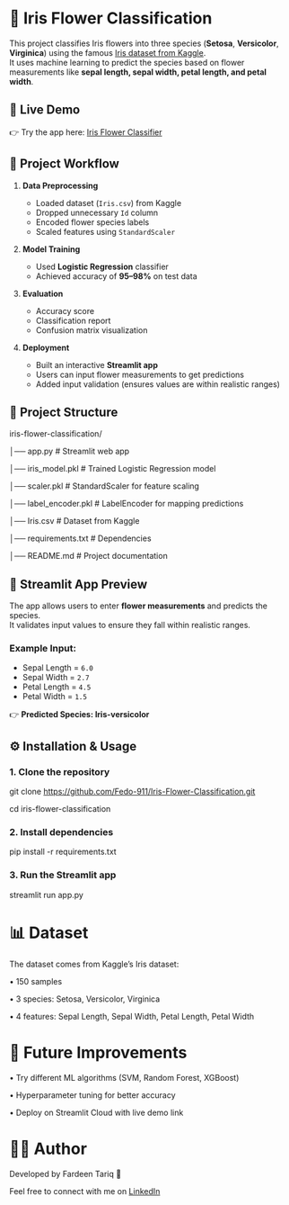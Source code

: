 # 🌸 Iris Flower Classification

This project classifies Iris flowers into three species (**Setosa**, **Versicolor**, **Virginica**) using the famous [Iris dataset from Kaggle](https://www.kaggle.com/datasets/uciml/iris).  
It uses machine learning to predict the species based on flower measurements like **sepal length, sepal width, petal length, and petal width**.



## 🚀 Live Demo
👉 Try the app here: [Iris Flower Classifier](https://iris-flower-classification-fardeen.streamlit.app/)


## 🚀 Project Workflow
1. **Data Preprocessing**
   - Loaded dataset (`Iris.csv`) from Kaggle
   - Dropped unnecessary `Id` column
   - Encoded flower species labels
   - Scaled features using `StandardScaler`

2. **Model Training**
   - Used **Logistic Regression** classifier
   - Achieved accuracy of **95–98%** on test data

3. **Evaluation**
   - Accuracy score
   - Classification report
   - Confusion matrix visualization

4. **Deployment**
   - Built an interactive **Streamlit app**
   - Users can input flower measurements to get predictions
   - Added input validation (ensures values are within realistic ranges)



## 📂 Project Structure

iris-flower-classification/

│── app.py # Streamlit web app

│── iris_model.pkl # Trained Logistic Regression model

│── scaler.pkl # StandardScaler for feature scaling

│── label_encoder.pkl # LabelEncoder for mapping predictions

│── Iris.csv # Dataset from Kaggle

│── requirements.txt # Dependencies

│── README.md # Project documentation




## 🌸 Streamlit App Preview
The app allows users to enter **flower measurements** and predicts the species.  
It validates input values to ensure they fall within realistic ranges.

### Example Input:
- Sepal Length = `6.0`  
- Sepal Width = `2.7`  
- Petal Length = `4.5`  
- Petal Width = `1.5`  

👉 **Predicted Species: Iris-versicolor**



## ⚙️ Installation & Usage

### 1. Clone the repository

git clone https://github.com/Fedo-911/Iris-Flower-Classification.git

cd iris-flower-classification

### 2. Install dependencies
pip install -r requirements.txt

### 3. Run the Streamlit app
streamlit run app.py

# 📊 Dataset

The dataset comes from Kaggle’s Iris dataset:

• 150 samples

• 3 species: Setosa, Versicolor, Virginica

• 4 features: Sepal Length, Sepal Width, Petal Length, Petal Width

# 🔮 Future Improvements

• Try different ML algorithms (SVM, Random Forest, XGBoost)

• Hyperparameter tuning for better accuracy

• Deploy on Streamlit Cloud with live demo link

# 👨‍💻 Author

Developed by Fardeen Tariq 🌱

Feel free to connect with me on [LinkedIn](https://www.linkedin.com/in/fardeen-tariq)
 
